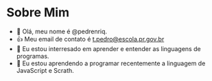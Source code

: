 # Sobre Mim

- 👋 Olá, meu nome é @pedrenriq.
- :+1: Meu email de contato é t.pedro@escola.pr.gov.br
- 👀 Eu estou interresado em aprender e entender as linguagens de programas.
- 🌱 Eu estou aprendendo a programar recentemente a linguagem de JavaScript e Scrath.

